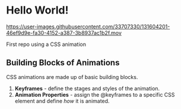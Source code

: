 

# Hello World!

https://user-images.githubusercontent.com/33707330/131604201-46ef9d9e-fa30-4152-a387-3b8937ac1b2f.mov

First repo using a CSS animation

## Building Blocks of Animations
CSS animations are made up of basic building blocks.

1. **Keyframes** - define the stages and styles of the animation.
2. **Animation Properties** - assign the @keyframes to a specific CSS element and define _how_ it is animated.
